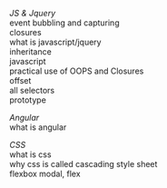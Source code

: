*JS & Jquery*  
event bubbling and capturing  
closures  
what is javascript/jquery  
inheritance  
javascript  
practical use of OOPS and Closures  
offset  
all selectors  
prototype  

*Angular*  
what is angular  


*CSS*  
what is css  
why css is called cascading style sheet  
flexbox modal, flex  

